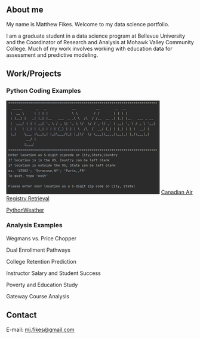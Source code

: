 

## About me

My name is Matthew Fikes. Welcome to my data science portfolio.

I am a graduate student in a data science program at Bellevue University and the Coordinator of Research and Analysis
at Mohawk Valley Community College. Much of my work involves working with education data for assessment and predictive modeling.



## Work/Projects

### Python Coding Examples



[![Cash Register](/docs/assets/pictures/weather_title.jpg)](https://github.com/mjfikes/DSCPortfolio/tree/main/Cash%20Register)
[Canadian Air Registry Retrieval](https://github.com/mjfikes/DSCPortfolio/tree/main/Canadian%20Air%20Registry)

[PythonWeather](https://github.com/mjfikes/DSCPortfolio/tree/main/PythonWeather)



### Analysis Examples

Wegmans vs. Price Chopper

Dual Enrollment Pathways

College Retention Prediction

Instructor Salary and Student Success

Poverty and Education Study

Gateway Course Analysis 

## Contact
E-mail: [mj.fikes@gmail.com](mailto:mfikes@gmail.com)

